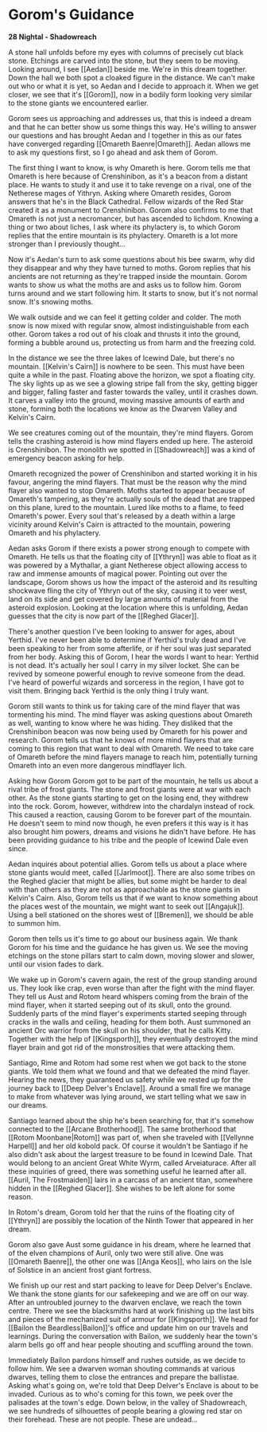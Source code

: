 # Gorom's Guidance

**28 Nightal - Shadowreach**

A stone hall unfolds before my eyes with columns of precisely cut black stone. Etchings are carved into the stone, but they seem to be moving. Looking around, I see [[Aedan]] beside me. We're in this dream together. Down the hall we both spot a cloaked figure in the distance. We can't make out who or what it is yet, so Aedan and I decide to approach it. When we get closer, we see that it's [[Gorom]], now in a bodily form looking very similar to the stone giants we encountered earlier.

Gorom sees us approaching and addresses us, that this is indeed a dream and that he can better show us some things this way. He's willing to answer our questions and has brought Aedan and I together in this as our fates have converged regarding [[Omareth Baenre|Omareth]]. Aedan allows me to ask my questions first, so I go ahead and ask them of Gorom. 

The first thing I want to know, is why Omareth is here. Gorom tells me that Omareth is here because of Crenshinibon, as it's a beacon from a distant place. He wants to study it and use it to take revenge on a rival, one of the Netherese mages of Yithryn. Asking where Omareth resides, Gorom answers that he's in the Black Cathedral. Fellow wizards of the Red Star created it as a monument to Crenshinibon. Gorom also confirms to me that Omareth is not just a necromancer, but has ascended to lichdom. Knowing a thing or two about liches, I ask where its phylactery is, to which Gorom replies that the entire mountain is its phylactery. Omareth is a lot more stronger than I previously thought...

Now it's Aedan's turn to ask some questions about his bee swarm, why did they disappear and why they have turned to moths. Gorom replies that his ancients are not returning as they're trapped inside the mountain. Gorom wants to show us what the moths are and asks us to follow him. Gorom turns around and we start following him. It starts to snow, but it's not normal snow. It's snowing moths.

We walk outside and we can feel it getting colder and colder. The moth snow is now mixed with regular snow, almost indistinguishable from each other. Gorom takes a rod out of his cloak and thrusts it into the ground, forming a bubble around us, protecting us from harm and the freezing cold.

In the distance we see the three lakes of Icewind Dale, but there's no mountain. [[Kelvin's Cairn]] is nowhere to be seen. This must have been quite a while in the past. Floating above the horizon, we spot a floating city. The sky lights up as we see a glowing stripe fall from the sky, getting bigger and bigger, falling faster and faster towards the valley, until it crashes down. It carves a valley into the ground, moving massive amounts of earth and stone, forming both the locations we know as the Dwarven Valley and Kelvin's Cairn.

We see creatures coming out of the mountain, they're mind flayers. Gorom tells the crashing asteroid is how mind flayers ended up here. The asteroid is Crenshinibon. The monolith we spotted in [[Shadowreach]] was a kind of emergency beacon asking for help.

Omareth recognized the power of Crenshinibon and started working it in his favour, angering the mind flayers. That must be the reason why the mind flayer also wanted to stop Omareth. Moths started to appear because of Omareth's tampering, as they're actually souls of the dead that are trapped on this plane, lured to the mountain. Lured like moths to a flame, to feed Omareth's power. Every soul that's released by a death within a large vicinity around Kelvin's Cairn is attracted to the mountain, powering Omareth and his phylactery.

Aedan asks Gorom if there exists a power strong enough to compete with Omareth. He tells us that the floating city of [[Ythryn]] was able to float as it was powered by a Mythallar, a giant Netherese object allowing access to raw and immense amounts of magical power. Pointing out over the landscape, Gorom shows us how the impact of the asteroid and its resulting shockwave fling the city of Ythryn out of the sky, causing it to veer west, land on its side and get covered by large amounts of material from the asteroid explosion. Looking at the location where this is unfolding, Aedan guesses that the city is now part of the [[Reghed Glacer]].

There's another question I've been looking to answer for ages, about Yerthid. I've never been able to determine if Yerthid's truly dead and I've been speaking to her from some afterlife, or if her soul was just separated from her body. Asking this of Gorom, I hear the words I want to hear: Yerthid is not dead. It's actually her soul I carry in my silver locket. She can be revived by someone powerful enough to revive someone from the dead. I've heard of powerful wizards and sorceress in the region, I have got to visit them. Bringing back Yerthid is the only thing I truly want.

Gorom still wants to think us for taking care of the mind flayer that was tormenting his mind. The mind flayer was asking questions about Omareth as well, wanting to know where he was hiding. They disliked that the Crenshinibon beacon was now being used by Omareth for his power and research. Gorom tells us that he knows of more mind flayers that are coming to this region that want to deal with Omareth. We need to take care of Omareth before the mind flayers manage to reach him, potentially turning Omareth into an even more dangerous mindflayer lich.

Asking how Gorom Gorom got to be part of the mountain, he tells us about a rival tribe of frost giants. The stone and frost giants were at war with each other. As the stone giants starting to get on the losing end, they withdrew into the rock. Gorom, however, withdrew into the chardalyn instead of rock. This caused a reaction, causing Gorom to be forever part of the mountain. He doesn't seem to mind now though, he even prefers it this way is it has also brought him powers, dreams and visions he didn't have before. He has been providing guidance to his tribe and the people of Icewind Dale even since.

Aedan inquires about potential allies. Gorom tells us about a place where stone giants would meet, called [[Jarlmoot]]. There are also some tribes on the Reghed glacier that might be allies, but some might be harder to deal with than others as they are not as approachable as the stone giants in Kelvin's Cairn. Also, Gorom tells us that if we want to know something about the places west of the mountain, we might want to seek out [[Angajuk]]. Using a bell stationed on the shores west of [[Bremen]], we should be able to summon him.

Gorom then tells us it's time to go about our business again. We thank Gorom for his time and the guidance he has given us. We see the moving etchings on the stone pillars start to calm down, moving slower and slower, until our vision fades to dark. 

We wake up in Gorom's cavern again, the rest of the group standing around us. They look like crap, even worse than after the fight with the mind flayer. They tell us Aust and Rotom heard whispers coming from the brain of the mind flayer, when it started seeping out of its skull, onto the ground. Suddenly parts of the mind flayer's experiments started seeping through cracks in the walls and ceiling, heading for them both. Aust summoned an ancient Orc warrior from the skull on his shoulder, that he calls Kitty. Together with the help of [[Kingsporth]], they eventually destroyed the mind flayer brain and got rid of the monstrosities that were attacking them.

Santiago, Rime and Rotom had some rest when we got back to the stone giants. We told them what we found and that we defeated the mind flayer. Hearing the news, they guaranteed us safety while we rested up for the journey back to [[Deep Delver's Enclave]]. Around a small fire we manage to make from whatever was lying around, we start telling what we saw in our dreams.

Santiago learned about the ship he's been searching for, that it's somehow connected to the [[Arcane Brotherhood]]. The same brotherhood that [[Rotom Moonbane|Rotom]] was part of, when she traveled with [[Vellynne Harpell]] and her old kobold pack. Of course it wouldn't be Santiago if he also didn't ask about the largest treasure to be found in Icewind Dale. That would belong to an ancient Great White Wyrm, called Arveiaturace. After all these inquiries of greed, there was something useful he learned after all. [[Auril, The Frostmaiden]] lairs in a carcass of an ancient titan, somewhere hidden in the [[Reghed Glacer]]. She wishes to be left alone for some reason.

In Rotom's dream, Gorom told her that the ruins of the floating city of [[Ythryn]] are possibly the location of the Ninth Tower that appeared in her dream.

Gorom also gave Aust some guidance in his dream, where he learned that of the elven champions of Auril, only two were still alive. One was [[Omareth Baenre]], the other one was [[Anga Keos]], who lairs on the Isle of Solstice in an ancient frost giant fortress.

We finish up our rest and start packing to leave for Deep Delver's Enclave. We thank the stone giants for our safekeeping and we are off on our way. After an untroubled journey to the dwarven enclave, we reach the town centre. There we see the blacksmiths hard at work finishing up the last bits and pieces of the mechanized suit of armour for [[Kingsporth]]. We head for [[Bailon the Beardless|Bailon]]'s office and update him on our travels and learnings. During the conversation with Bailon, we suddenly hear the town's alarm bells go off and hear people shouting and scuffling around the town.

Immediately Bailon pardons himself and rushes outside, as we decide to follow him. We see a dwarven woman shouting commands at various dwarves, telling them to close the entrances and prepare the ballistae. Asking what's going on, we're told that Deep Delver's Enclave is about to be invaded. Curious as to who's coming for this town, we peek over the palisades at the town's edge. Down below, in the valley of Shadowreach, we see hundreds of silhouettes of people bearing a glowing red star on their forehead. These are not people. These are undead...